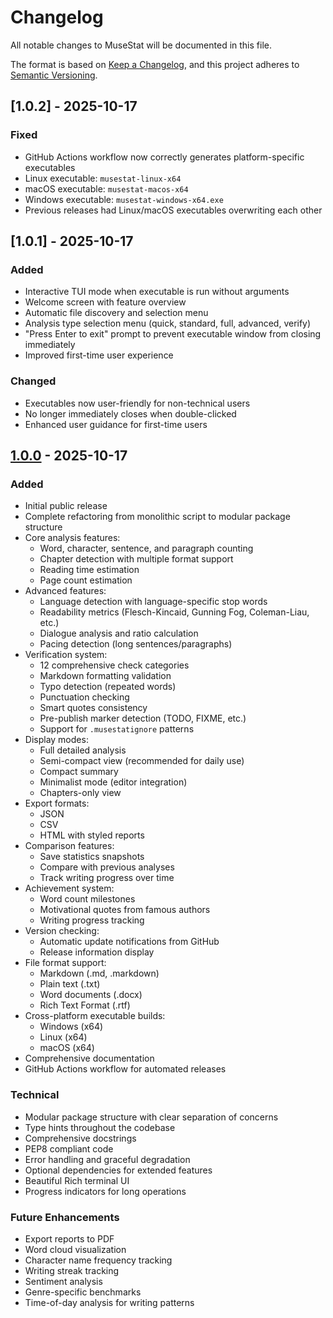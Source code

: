 # Changelog

All notable changes to MuseStat will be documented in this file.

The format is based on [Keep a Changelog](https://keepachangelog.com/en/1.0.0/),
and this project adheres to [Semantic Versioning](https://semver.org/spec/v2.0.0.html).

## [1.0.2] - 2025-10-17

### Fixed
- GitHub Actions workflow now correctly generates platform-specific executables
- Linux executable: `musestat-linux-x64`
- macOS executable: `musestat-macos-x64`
- Windows executable: `musestat-windows-x64.exe`
- Previous releases had Linux/macOS executables overwriting each other

## [1.0.1] - 2025-10-17

### Added
- Interactive TUI mode when executable is run without arguments
- Welcome screen with feature overview
- Automatic file discovery and selection menu
- Analysis type selection menu (quick, standard, full, advanced, verify)
- "Press Enter to exit" prompt to prevent executable window from closing immediately
- Improved first-time user experience

### Changed
- Executables now user-friendly for non-technical users
- No longer immediately closes when double-clicked
- Enhanced user guidance for first-time users

## [1.0.0] - 2025-10-17

### Added
- Initial public release
- Complete refactoring from monolithic script to modular package structure
- Core analysis features:
  - Word, character, sentence, and paragraph counting
  - Chapter detection with multiple format support
  - Reading time estimation
  - Page count estimation
- Advanced features:
  - Language detection with language-specific stop words
  - Readability metrics (Flesch-Kincaid, Gunning Fog, Coleman-Liau, etc.)
  - Dialogue analysis and ratio calculation
  - Pacing detection (long sentences/paragraphs)
- Verification system:
  - 12 comprehensive check categories
  - Markdown formatting validation
  - Typo detection (repeated words)
  - Punctuation checking
  - Smart quotes consistency
  - Pre-publish marker detection (TODO, FIXME, etc.)
  - Support for `.musestatignore` patterns
- Display modes:
  - Full detailed analysis
  - Semi-compact view (recommended for daily use)
  - Compact summary
  - Minimalist mode (editor integration)
  - Chapters-only view
- Export formats:
  - JSON
  - CSV
  - HTML with styled reports
- Comparison features:
  - Save statistics snapshots
  - Compare with previous analyses
  - Track writing progress over time
- Achievement system:
  - Word count milestones
  - Motivational quotes from famous authors
  - Writing progress tracking
- Version checking:
  - Automatic update notifications from GitHub
  - Release information display
- File format support:
  - Markdown (.md, .markdown)
  - Plain text (.txt)
  - Word documents (.docx)
  - Rich Text Format (.rtf)
- Cross-platform executable builds:
  - Windows (x64)
  - Linux (x64)
  - macOS (x64)
- Comprehensive documentation
- GitHub Actions workflow for automated releases

### Technical
- Modular package structure with clear separation of concerns
- Type hints throughout the codebase
- Comprehensive docstrings
- PEP8 compliant code
- Error handling and graceful degradation
- Optional dependencies for extended features
- Beautiful Rich terminal UI
- Progress indicators for long operations

### Future Enhancements
- Export reports to PDF
- Word cloud visualization
- Character name frequency tracking
- Writing streak tracking
- Sentiment analysis
- Genre-specific benchmarks
- Time-of-day analysis for writing patterns

[1.0.0]: https://github.com/Tfc538/MuseStat/releases/tag/v1.0.0
